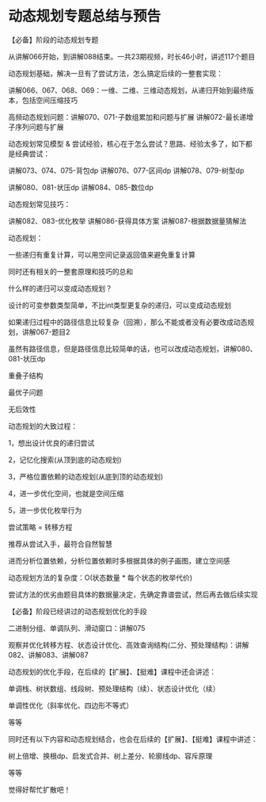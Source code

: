 # 动态规划专题总结与预告

【必备】阶段的动态规划专题

从讲解066开始，到讲解088结束。一共23期视频，时长46小时，讲述117个题目

动态规划基础，解决一旦有了尝试方法，怎么搞定后续的一整套实现：

讲解066、067、068、069：一维、二维、三维动态规划，从递归开始到最终版本，包括空间压缩技巧

高频动态规划问题：讲解070、071\-子数组累加和问题与扩展    讲解072\-最长递增子序列问题与扩展

动态规划常见模型 & 尝试经验，核心在于怎么尝试？思路、经验太多了，如下都是经典尝试：

讲解073、074、075\-背包dp    讲解076、077\-区间dp      讲解078、079\-树型dp

讲解080、081\-状压dp         讲解084、085\-数位dp

动态规划常见技巧：

讲解082、083\-优化枚举       讲解086\-获得具体方案      讲解087\-根据数据量猜解法

动态规划：

一些递归有重复计算，可以用空间记录返回值来避免重复计算

同时还有相关的一整套原理和技巧的总和

什么样的递归可以变成动态规划？

设计的可变参数类型简单，不比int类型更复杂的递归，可以变成动态规划

如果递归过程中的路径信息比较复杂（回溯），那么不能或者没有必要改成动态规划，讲解067\-题目2

虽然有路径信息，但是路径信息比较简单的话，也可以改成动态规划，讲解080、081\-状压dp

重叠子结构

最优子问题

无后效性

动态规划的大致过程：

1，想出设计优良的递归尝试

2，记忆化搜索\(从顶到底的动态规划\)

3，严格位置依赖的动态规划\(从底到顶的动态规划\)

4，进一步优化空间，也就是空间压缩

5，进一步优化枚举行为

尝试策略 = 转移方程

推荐从尝试入手，最符合自然智慧

进而分析位置依赖，分析位置依赖时多根据具体的例子画图，建立空间感

动态规划方法的复杂度：O\(状态数量 \* 每个状态的枚举代价\)

尝试方法的优劣由题目具体的数据量决定，先确定靠谱尝试，然后再去做后续实现

【必备】阶段已经讲过的动态规划优化的手段

二进制分组、单调队列、滑动窗口：讲解075

观察并优化转移方程、状态设计优化、高效查询结构\(二分、预处理结构\)：讲解082、讲解083、讲解087

动态规划的优化手段，在后续的【扩展】、【挺难】课程中还会讲述：

单调栈、树状数组、线段树、预处理结构（续）、状态设计优化（续）

单调性优化（斜率优化、四边形不等式）

等等

同时还有以下内容和动态规划结合，也会在后续的【扩展】、【挺难】课程中讲述：

树上倍增、换根dp、启发式合并、树上差分、轮廓线dp、容斥原理

等等

觉得好帮忙扩散吧！

